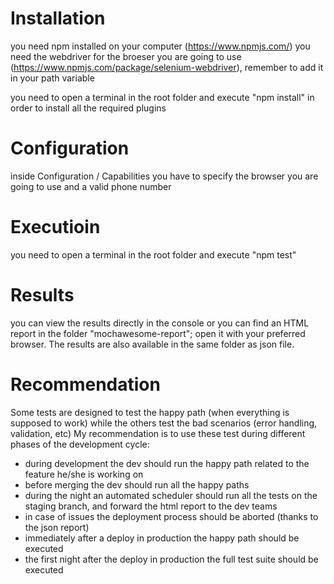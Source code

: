 # Installation
you need npm installed on your computer (https://www.npmjs.com/)
you need the webdriver for the broeser you are going to use (https://www.npmjs.com/package/selenium-webdriver), remember to add it in your path variable

you need to open a terminal in the root folder and execute "npm install" in order to install all the required plugins

# Configuration
inside Configuration / Capabilities you have to specify the browser you are going to use and a valid phone number

# Executioin
you need to open a terminal in the root folder and execute "npm test"

# Results
you can view the results directly in the console or you can find an HTML report in the folder "mochawesome-report"; open it with your preferred browser.
The results are also available in the same folder as json file.

# Recommendation
Some tests are designed to test the happy path (when everything is supposed to work) while the others test the bad scenarios (error handling, validation, etc)
My recommendation is to use these test during different phases of the development cycle:

- during development the dev should run the happy path related to the feature he/she is working on
- before merging the dev should run all the happy paths
- during the night an automated scheduler should run all the tests on the staging branch, and forward the html report to the dev teams
- in case of issues the deployment process should be aborted (thanks to the json report)
- immediately after a deploy in production the happy path should be executed
- the first night after the deploy in production the full test suite should be executed